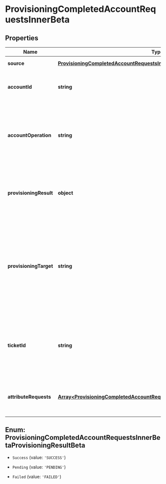 # ProvisioningCompletedAccountRequestsInnerBeta

## Properties

Name | Type | Description | Notes
------------ | ------------- | ------------- | -------------
**source** | [**ProvisioningCompletedAccountRequestsInnerSourceBeta**](ProvisioningCompletedAccountRequestsInnerSourceBeta.md) |  | [default to undefined]
**accountId** | **string** | The unique idenfier of the account being provisioned. | [optional] [default to undefined]
**accountOperation** | **string** | The provisioning operation; typically Create, Modify, Enable, Disable, Unlock, or Delete. | [default to undefined]
**provisioningResult** | **object** | The overall result of the provisioning transaction; this could be success, pending, failed, etc. | [default to undefined]
**provisioningTarget** | **string** | The name of the provisioning channel selected; this could be the same as the source, or could be a Service Desk Integration Module (SDIM). | [default to undefined]
**ticketId** | **string** | A reference to a tracking number, if this is sent to a Service Desk Integration Module (SDIM). | [optional] [default to undefined]
**attributeRequests** | [**Array&lt;ProvisioningCompletedAccountRequestsInnerAttributeRequestsInnerBeta&gt;**](ProvisioningCompletedAccountRequestsInnerAttributeRequestsInnerBeta.md) | A list of attributes as part of the provisioning transaction. | [optional] [default to undefined]



## Enum: ProvisioningCompletedAccountRequestsInnerBetaProvisioningResultBeta


* `Success` (value: `'SUCCESS'`)

* `Pending` (value: `'PENDING'`)

* `Failed` (value: `'FAILED'`)



